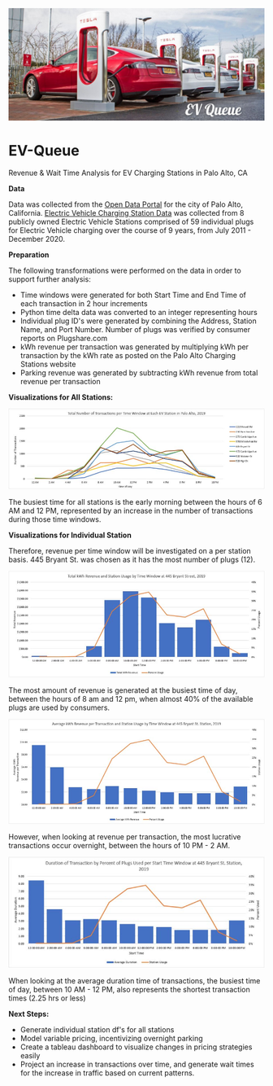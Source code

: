 ![Header](https://github.com/CeliaSagas/EV-Queue/blob/66e64a81f41efb59c3fc9e36ea6a7e398dc73a96/img/EV%20Queue.jpg)




# EV-Queue
Revenue & Wait Time Analysis for EV Charging Stations in Palo Alto, CA


**Data**

Data was collected from the [Open Data Portal](https://data.cityofpaloalto.org/home) for the city of Palo Alto, California. [Electric Vehicle Charging Station Data](https://data.cityofpaloalto.org/dataviews/257812/ELECT-VEHIC-CHARG-STATI-83602/) was collected from 8 publicly owned Electric Vehicle Stations comprised of 59 individual plugs for Electric Vehicle charging over the course of 9 years, from July 2011 - December 2020.


**Preparation**

The following transformations were performed on the data in order to support further analysis:

  - Time windows were generated for both Start Time and End Time of each transaction in 2 hour increments
  - Python time delta data was converted to an integer representing hours
  - Individual plug ID's were generated by combining the Address, Station Name, and Port Number. Number of plugs was verified by consumer reports on Plugshare.com
  - kWh revenue per transaction was generated by multiplying kWh per transaction by the kWh rate as posted on the Palo Alto Charging Stations website
  - Parking revenue was generated by subtracting kWh revenue from total revenue per transaction


**Visualizations for All Stations:**

![Number of Transactions by Time Window for All Stations](https://github.com/CeliaSagas/EV-Queue/blob/66e64a81f41efb59c3fc9e36ea6a7e398dc73a96/img/numbertransallstations.jpg)

The busiest time for all stations is the early morning between the hours of 6 AM and 12 PM, represented by an increase in the number of transactions during those time windows.

**Visualizations for Individual Station**

Therefore, revenue per time window will be investigated on a per station basis. 445 Bryant St. was chosen as it has the most number of plugs (12).

![Total kWh Revenue and Station Usage by Time Window](https://github.com/CeliaSagas/EV-Queue/blob/66e64a81f41efb59c3fc9e36ea6a7e398dc73a96/img/totalbyusage.jpg)

The most amount of revenue is generated at the busiest time of day, between the hours of 8 am and 12 pm, when almost 40% of the available plugs are used by consumers.

![Average kWh Revenue per Transaction](https://github.com/CeliaSagas/EV-Queue/blob/66e64a81f41efb59c3fc9e36ea6a7e398dc73a96/img/averagebyusage.jpg)

However, when looking at revenue per transaction, the most lucrative transactions occur overnight, between the hours of 10 PM - 2 AM.

![Duration by Percent](https://github.com/CeliaSagas/EV-Queue/blob/66e64a81f41efb59c3fc9e36ea6a7e398dc73a96/img/durationbypercent.jpg)

When looking at the average duration time of transactions, the busiest time of day, between 10 AM - 12 PM, also represents the shortest transaction times (2.25 hrs or less)


**Next Steps:**

  - Generate individual station df's for all stations
  - Model variable pricing, incentivizing overnight parking
  - Create a tableau dashboard to visualize changes in pricing strategies easily
  - Project an increase in transactions over time, and generate wait times for the increase in traffic based on current patterns.

